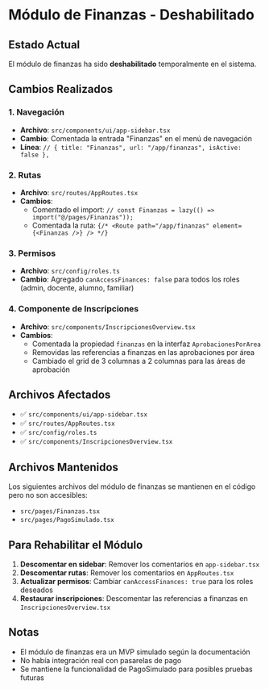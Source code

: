 # Módulo de Finanzas - Deshabilitado

## Estado Actual
El módulo de finanzas ha sido **deshabilitado** temporalmente en el sistema.

## Cambios Realizados

### 1. Navegación
- **Archivo**: `src/components/ui/app-sidebar.tsx`
- **Cambio**: Comentada la entrada "Finanzas" en el menú de navegación
- **Línea**: `// { title: "Finanzas", url: "/app/finanzas", isActive: false },`

### 2. Rutas
- **Archivo**: `src/routes/AppRoutes.tsx`
- **Cambios**:
  - Comentado el import: `// const Finanzas = lazy(() => import("@/pages/Finanzas"));`
  - Comentada la ruta: `{/* <Route path="/app/finanzas" element={<Finanzas />} /> */}`

### 3. Permisos
- **Archivo**: `src/config/roles.ts`
- **Cambio**: Agregado `canAccessFinances: false` para todos los roles (admin, docente, alumno, familiar)

### 4. Componente de Inscripciones
- **Archivo**: `src/components/InscripcionesOverview.tsx`
- **Cambios**:
  - Comentada la propiedad `finanzas` en la interfaz `AprobacionesPorArea`
  - Removidas las referencias a finanzas en las aprobaciones por área
  - Cambiado el grid de 3 columnas a 2 columnas para las áreas de aprobación

## Archivos Afectados
- ✅ `src/components/ui/app-sidebar.tsx`
- ✅ `src/routes/AppRoutes.tsx`
- ✅ `src/config/roles.ts`
- ✅ `src/components/InscripcionesOverview.tsx`

## Archivos Mantenidos
Los siguientes archivos del módulo de finanzas se mantienen en el código pero no son accesibles:
- `src/pages/Finanzas.tsx`
- `src/pages/PagoSimulado.tsx`

## Para Rehabilitar el Módulo

1. **Descomentar en sidebar**: Remover los comentarios en `app-sidebar.tsx`
2. **Descomentar rutas**: Remover los comentarios en `AppRoutes.tsx`
3. **Actualizar permisos**: Cambiar `canAccessFinances: true` para los roles deseados
4. **Restaurar inscripciones**: Descomentar las referencias a finanzas en `InscripcionesOverview.tsx`

## Notas
- El módulo de finanzas era un MVP simulado según la documentación
- No había integración real con pasarelas de pago
- Se mantiene la funcionalidad de PagoSimulado para posibles pruebas futuras
